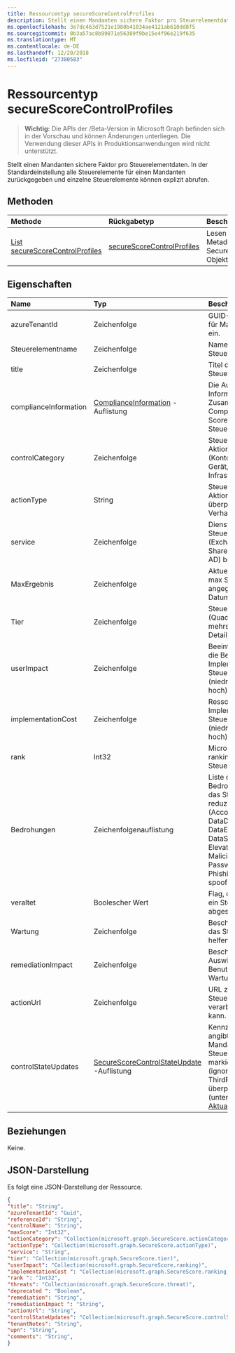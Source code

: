 ```yaml
---
title: Ressourcentyp secureScoreControlProfiles
description: Stellt einen Mandanten sichere Faktor pro Steuerelementdaten. In der Standardeinstellung alle Steuerelemente für einen Mandanten zurückgegeben und einzelne Steuerelemente können explizit abrufen.
ms.openlocfilehash: 3e7dc463d7521e1980b41034ae4121ab610dd8f5
ms.sourcegitcommit: 0b3a57ac8b99871e56389f9be15e4f96e219f635
ms.translationtype: MT
ms.contentlocale: de-DE
ms.lasthandoff: 12/20/2018
ms.locfileid: "27380583"
---
```

# <a name="securescorecontrolprofiles-resource-type"></a>Ressourcentyp secureScoreControlProfiles

> **Wichtig:** Die APIs der /Beta-Version in Microsoft Graph befinden sich in der Vorschau und können Änderungen unterliegen. Die Verwendung dieser APIs in Produktionsanwendungen wird nicht unterstützt.

Stellt einen Mandanten sichere Faktor pro Steuerelementdaten. In der Standardeinstellung alle Steuerelemente für einen Mandanten zurückgegeben und einzelne Steuerelemente können explizit abrufen.


## <a name="methods"></a>Methoden

| Methode   | Rückgabetyp|Beschreibung|
|:---------------|:--------|:----------|
|[List secureScoreControlProfiles](../api/securescorecontrolprofiles-list.md) | [secureScoreControlProfiles](securescorecontrolprofiles.md) |Lesen Sie Eigenschaften und Metadaten eines SecureScoreControlProfiles-Objekts.|


## <a name="properties"></a>Eigenschaften

|Name |Typ |Beschreibung |
|:--|:--|:--|
|   azureTenantId   |   Zeichenfolge  |   GUID-Zeichenfolge für Mandanten-ID ein.  |
|   Steuerelementname |   Zeichenfolge  |   Name des Steuerelements. |
|   title   |   Zeichenfolge  |   Titel des Steuerelements.   |
| complianceInformation | [ComplianceInformation](complianceinformation.md) -Auflistung | Die Auflistung der Informationen im Zusammenhang mit Compliance secure Score-Steuerelement |
|   controlCategory |   Zeichenfolge  |   Steuerelement-Aktionskategorie (Konto, Daten, Gerät, Apps, Infrastruktur).  |
|   actionType  |   String  |   Steuerelementtyp Aktion (Config überprüfen, Verhalten). |
|   service |   Zeichenfolge  |   Dienst, der das Steuerelement (Exchange, Sharepoint, Azure AD) besitzt. |
|   MaxErgebnis |  Zeichenfolge  |   Aktuelle abgerufen max Score am angegebenen Datum.   |
|   Tier |  Zeichenfolge  |   Steuerelement-Tier (Quad-Core, mehrstufige im Detail, erweiterte.)    |
|   userImpact |    Zeichenfolge  | Beeinträchtigung für die Benutzer Implementieren von Steuerelement (niedrig, Mittel, hoch).    |
|   implementationCost |    Zeichenfolge  |   Ressourcenkosten Implemmentating-Steuerelements (niedrig, Mittel, hoch). |
|   rank |  Int32   |   Microsoft Stapel ranking des Steuerelements.   |
|   Bedrohungen |   Zeichenfolgenauflistung   |   Liste der Bedrohungen für das Steuerelement reduziert (AccountBreach, DataDeletion, DataExfiltration, DataSpillage, ElevationOfPrivilege, MaliciousInsider, PasswordCracking, PhishingOrWhaling, spoofing). |
|   veraltet |    Boolescher Wert |   Flag, das angibt, ob ein Steuerelement abgeschrieben wird.   |
|   Wartung |   Zeichenfolge  |   Beschreibung, wie das Steuerelement helfen warten. |
|   remediationImpact | Zeichenfolge  |   Beschreibung der Auswirkung auf den Benutzer von der Wartung. |
|   actionUrl | Zeichenfolge  |   URL zu, in dem das Steuerelement verarbeitet werden kann. |
|   controlStateUpdates |   [SecureScoreControlStateUpdate](securescorecontrolstateupdate.md) -Auflistung |    Kennzeichnung, die angibt, für der Mandanten ein Steuerelement markiert wurde (ignorieren, ThirdParty, überprüft) (unterstützt [Aktualisieren](../api/securescorecontrolprofiles-update.md)). |

## <a name="relationships"></a>Beziehungen

Keine.

## <a name="json-representation"></a>JSON-Darstellung

Es folgt eine JSON-Darstellung der Ressource.

<!-- {
  "blockType": "resource",
  "optionalProperties": [

  ],
  "@odata.type": "microsoft.graph.secureScores"
}-->

```json
{
"title": "String", 
"azureTenantId": "Guid", 
"referenceId": "String", 
"controlName": "String", 
"maxScore": "Int32",
"actionCategory": "Collection(microsoft.graph.SecureScore.actionCategory)",
"actionType": "Collection(microsoft.graph.SecureScore.actionType)",
"service": "String",
"tier": "Collection(microsoft.graph.SecureScore.tier)",
"userImpact": "Collection(microsoft.graph.SecureScore.ranking)",
"implementationCost ": "Collection(microsoft.graph.SecureScore.ranking)",
"rank ": "Int32",
"threats": "Collection(microsoft.graph.SecureScore.threat)",
"deprecated ": "Boolean",
"remediation": "String",
"remediationImpact ": "String",
"actionUrl": "String",
"controlStateUpdates": "Collection(microsoft.graph.SecureScore.controlStateUpdates)",
"tenantNotes": "String",
"upn": "String",
"comments": "String",
}


```


<!-- {
  "type": "#page.annotation",
  "description": "secureScoreControlProfiles resource",
  "keywords": "",
  "section": "documentation",
  "tocPath": ""
}-->
